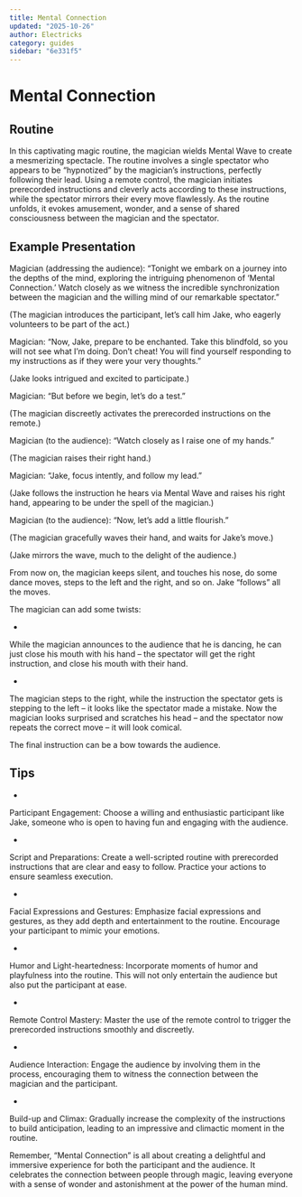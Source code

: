 ```yaml
---
title: Mental Connection
updated: "2025-10-26"
author: Electricks
category: guides
sidebar: "6e331f5"
---
```


# Mental Connection

## Routine

In this captivating magic routine, the magician wields Mental Wave to create a mesmerizing spectacle. The routine involves a single spectator who appears to be “hypnotized” by the magician’s instructions, perfectly following their lead. Using a remote control, the magician initiates prerecorded instructions and cleverly acts according to these instructions, while the spectator mirrors their every move flawlessly. As the routine unfolds, it evokes amusement, wonder, and a sense of shared consciousness between the magician and the spectator.

## Example Presentation

Magician (addressing the audience): “Tonight we embark on a journey into the depths of the mind, exploring the intriguing phenomenon of ‘Mental Connection.’ Watch closely as we witness the incredible synchronization between the magician and the willing mind of our remarkable spectator.”

(The magician introduces the participant, let’s call him Jake, who eagerly volunteers to be part of the act.)

Magician: “Now, Jake, prepare to be enchanted. Take this blindfold, so you will not see what I’m doing. Don’t cheat! You will find yourself responding to my instructions as if they were your very thoughts.”

(Jake looks intrigued and excited to participate.)

Magician: “But before we begin, let’s do a test.”

(The magician discreetly activates the prerecorded instructions on the remote.)

Magician (to the audience): “Watch closely as I raise one of my hands.”

(The magician raises their right hand.)

Magician: “Jake, focus intently, and follow my lead.”

(Jake follows the instruction he hears via Mental Wave and raises his right hand, appearing to be under the spell of the magician.)

Magician (to the audience): “Now, let’s add a little flourish.”

(The magician gracefully waves their hand, and waits for Jake’s move.)

(Jake mirrors the wave, much to the delight of the audience.)

From now on, the magician keeps silent, and touches his nose, do some dance moves, steps to the left and the right, and so on. Jake “follows” all the moves.

The magician can add some twists:

-
While the magician announces to the audience that he is dancing, he can just close his mouth with his hand – the spectator will get the right instruction, and close his mouth with their hand.

-
The magician steps to the right, while the instruction the spectator gets is stepping to the left – it looks like the spectator made a mistake. Now the magician looks surprised and scratches his head – and the spectator now repeats the correct move – it will look comical.

The final instruction can be a bow towards the audience.

## Tips

-
Participant Engagement: Choose a willing and enthusiastic participant like Jake, someone who is open to having fun and engaging with the audience.

-
Script and Preparations: Create a well-scripted routine with prerecorded instructions that are clear and easy to follow. Practice your actions to ensure seamless execution.

-
Facial Expressions and Gestures: Emphasize facial expressions and gestures, as they add depth and entertainment to the routine. Encourage your participant to mimic your emotions.

-
Humor and Light-heartedness: Incorporate moments of humor and playfulness into the routine. This will not only entertain the audience but also put the participant at ease.

-
Remote Control Mastery: Master the use of the remote control to trigger the prerecorded instructions smoothly and discreetly.

-
Audience Interaction: Engage the audience by involving them in the process, encouraging them to witness the connection between the magician and the participant.

-
Build-up and Climax: Gradually increase the complexity of the instructions to build anticipation, leading to an impressive and climactic moment in the routine.

Remember, “Mental Connection” is all about creating a delightful and immersive experience for both the participant and the audience. It celebrates the connection between people through magic, leaving everyone with a sense of wonder and astonishment at the power of the human mind.